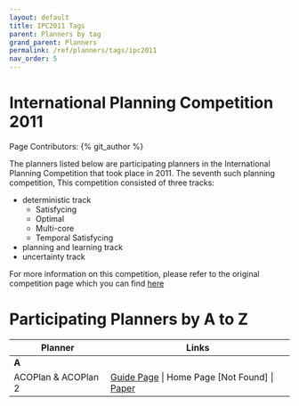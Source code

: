 ```yaml
---
layout: default
title: IPC2011 Tags
parent: Planners by tag
grand_parent: Planners
permalink: /ref/planners/tags/ipc2011
nav_order: 5
---
```

# International Planning Competition 2011

Page Contributors: {% git_author %}

The planners listed below are participating planners in the International Planning Competition that took place in 2011. The seventh such planning competition, This competition consisted of three tracks:

- deterministic track
    - Satisfycing
    - Optimal
    - Multi-core
    - Temporal Satisfycing
- planning and learning track
- uncertainty track

For more information on this competition, please refer to the original competition page which you can find [here](http://www.plg.inf.uc3m.es/ipc2011-deterministic/FrontPage.html)

# Participating Planners by A to Z

| Planner | Links |
|---------|-------|
| **A**   |       |      
| ACOPlan & ACOPlan 2 | [Guide Page](/ref/planners/acoplan) \| Home Page [Not Found] \| [Paper]() |
